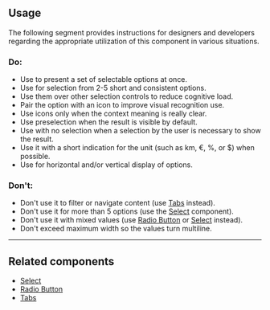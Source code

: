 <ComponentHeading name="Segmented Control"></ComponentHeading>

<TableOfContents></TableOfContents>

## Usage

The following segment provides instructions for designers and developers regarding the appropriate utilization of this
component in various situations.

### Do:

- Use to present a set of selectable options at once.
- Use for selection from 2-5 short and consistent options.
- Use them over other selection controls to reduce cognitive load.
- Pair the option with an icon to improve visual recognition use.
- Use icons only when the context meaning is really clear.
- Use preselection when the result is visible by default.
- Use with no selection when a selection by the user is necessary to show the result.
- Use it with a short indication for the unit (such as km, €, %, or $) when possible.
- Use for horizontal and/or vertical display of options.

### Don't:

- Don't use it to filter or navigate content (use [Tabs](components/tabs) instead).
- Don't use it for more than 5 options (use the [Select](components/select-wrapper) component).
- Don't use it with mixed values (use [Radio Button](components/radio-button-wrapper) or
  [Select](components/select-wrapper) instead).
- Don't exceed maximum width so the values turn multiline.

---

## Related components

- [Select](components/select-wrapper)
- [Radio Button](components/radio-button-wrapper)
- [Tabs](components/tabs)
